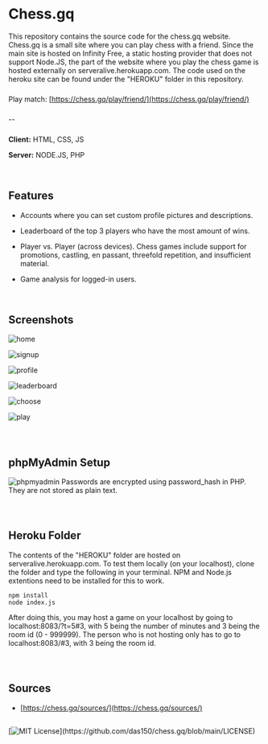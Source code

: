 
# Chess.gq

This repository contains the source code for the chess.gq website. Chess.gq is a small site where you can play chess with a friend. Since the main site is hosted on Infinity Free, a static hosting provider that does not support Node.JS, the part of the website where you play the chess game is hosted externally on serveralive.herokuapp.com. The code used on the heroku site can be found under the "HEROKU" folder in this repository.
###
Play match: [https://chess.gq/play/friend/](https://chess.gq/play/friend/)
###
--
###

**Client:** HTML, CSS, JS

**Server:** NODE.JS, PHP

⠀

## Features

- Accounts where you can set custom profile pictures and descriptions.

- Leaderboard of the top 3 players who have the most amount of wins.

- Player vs. Player (across devices). Chess games include support for promotions, castling, en passant, threefold repetition, and insufficient material.

- Game analysis for logged-in users.


⠀

###
## Screenshots

![home](https://user-images.githubusercontent.com/83658956/151048276-0a23a59c-2b8c-4f01-a8a5-2bbb8b9bb96d.png)

![signup](https://user-images.githubusercontent.com/83658956/151048525-7806ba14-ed05-4246-936a-2fa5335701da.png)

![profile](https://user-images.githubusercontent.com/83658956/151048696-1426aaf1-21f2-4bcf-9215-9e8df04a0071.png)

![leaderboard](https://user-images.githubusercontent.com/83658956/151048845-f3bbde02-81ca-44d1-9ee6-6792c8e42aa9.png)

![choose](https://user-images.githubusercontent.com/83658956/151049058-4130aa32-1ab2-42a0-8471-ca8cdb60a5e8.png)

![play](https://user-images.githubusercontent.com/83658956/151049297-09f71251-db69-496c-9321-6966dbafd51f.png)

###

⠀
###
## phpMyAdmin Setup

![phpmyadmin](https://user-images.githubusercontent.com/83658956/151375139-1885cdac-3823-4e6e-883f-0182ad3b1a3e.png)
Passwords are encrypted using password_hash in PHP. They are not stored as plain text.


###
⠀

## Heroku Folder

The contents of the "HEROKU" folder are hosted on serveralive.herokuapp.com. To test them locally (on your localhost), clone the folder and type the following in your terminal. NPM and Node.js extentions need to be installed for this to work.

```
npm install
node index.js
```
After doing this, you may host a game on your localhost by going to localhost:8083/?t=5#3, with 5 being the number of minutes and 3 being the room id (0 - 999999). The person who is not hosting only has to go to localhost:8083/#3, with 3 being the room id.

###

⠀
## Sources

 - [https://chess.gq/sources/](https://chess.gq/sources/)

###

##
[![MIT License](https://img.shields.io/apm/l/atomic-design-ui.svg?)](https://github.com/das150/chess.gq/blob/main/LICENSE)
